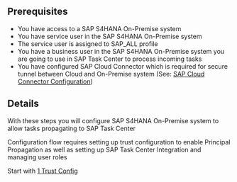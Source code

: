 ## Prerequisites

- You have access to a SAP S4HANA On-Premise system
- You have service user in the SAP S4HANA On-Premise system
- The service user is assigned to SAP_ALL profile
- You have a business user in the SAP S4HANA On-Premise system you are going to use in SAP Task Center to process incoming tasks
- You have configured SAP Cloud Connector which is required for secure tunnel between Cloud and On-Premise system (See: [SAP Cloud Connector Configuration](https://github.com/Sereg20/Task_Center/blob/master/SCC_config/README.md))

## Details

With these steps you will configure SAP S4HANA On-Premise system to allow tasks propagating to SAP Task Center

Configuration flow requires setting up trust configuration to enable Principal Propagation as well as setting up SAP Task Center Integration and managing user roles

Start with [1 Trust Config](https://github.com/Sereg20/Task_Center/blob/master/S4HANA_config/1%20Trust%20Config/README.md)